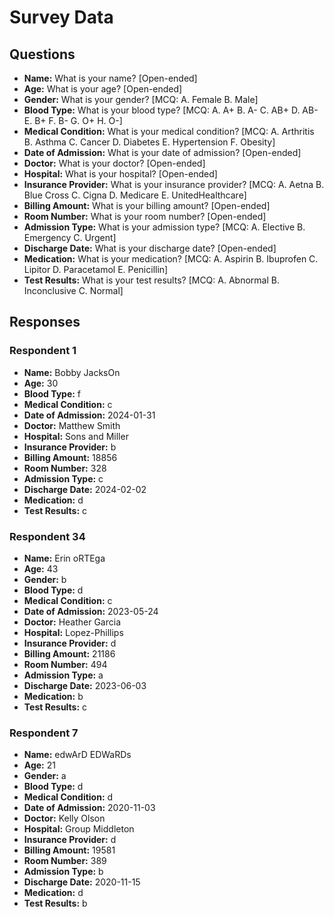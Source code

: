 # Survey Data

## Questions

- **Name:** What is your name? [Open-ended]
- **Age:** What is your age? [Open-ended]
- **Gender:** What is your gender? [MCQ: A. Female B. Male]
- **Blood Type:** What is your blood type? [MCQ: A. A+ B. A- C. AB+ D. AB- E. B+ F. B- G. O+ H. O-]
- **Medical Condition:** What is your medical condition? [MCQ: A. Arthritis B. Asthma C. Cancer D. Diabetes E. Hypertension F. Obesity]
- **Date of Admission:** What is your date of admission? [Open-ended]
- **Doctor:** What is your doctor? [Open-ended]
- **Hospital:** What is your hospital? [Open-ended]
- **Insurance Provider:** What is your insurance provider? [MCQ: A. Aetna B. Blue Cross C. Cigna D. Medicare E. UnitedHealthcare]
- **Billing Amount:** What is your billing amount? [Open-ended]
- **Room Number:** What is your room number? [Open-ended]
- **Admission Type:** What is your admission type? [MCQ: A. Elective B. Emergency C. Urgent]
- **Discharge Date:** What is your discharge date? [Open-ended]
- **Medication:** What is your medication? [MCQ: A. Aspirin B. Ibuprofen C. Lipitor D. Paracetamol E. Penicillin]
- **Test Results:** What is your test results? [MCQ: A. Abnormal B. Inconclusive C. Normal]

## Responses

### Respondent 1

- **Name:** Bobby JacksOn
- **Age:** 30
- **Blood Type:** f
- **Medical Condition:** c
- **Date of Admission:** 2024-01-31
- **Doctor:** Matthew Smith
- **Hospital:** Sons and Miller
- **Insurance Provider:** b
- **Billing Amount:** 18856
- **Room Number:** 328
- **Admission Type:** c
- **Discharge Date:** 2024-02-02
- **Medication:** d
- **Test Results:** c

### Respondent 34

- **Name:** Erin oRTEga
- **Age:** 43
- **Gender:** b
- **Blood Type:** d
- **Medical Condition:** c
- **Date of Admission:** 2023-05-24
- **Doctor:** Heather Garcia
- **Hospital:** Lopez-Phillips
- **Insurance Provider:** d
- **Billing Amount:** 21186
- **Room Number:** 494
- **Admission Type:** a
- **Discharge Date:** 2023-06-03
- **Medication:** b
- **Test Results:** c

### Respondent 7

- **Name:** edwArD EDWaRDs
- **Age:** 21
- **Gender:** a
- **Blood Type:** d
- **Medical Condition:** d
- **Date of Admission:** 2020-11-03
- **Doctor:** Kelly Olson
- **Hospital:** Group Middleton
- **Insurance Provider:** d
- **Billing Amount:** 19581
- **Room Number:** 389
- **Admission Type:** b
- **Discharge Date:** 2020-11-15
- **Medication:** d
- **Test Results:** b
